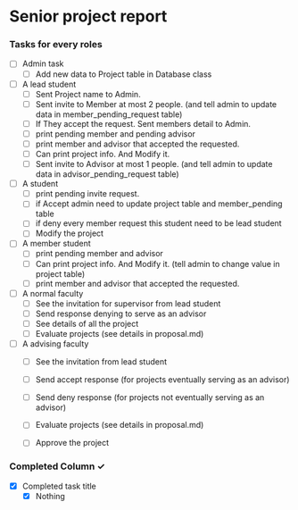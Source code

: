 # Senior project report


### Tasks for every roles

  
  - [ ] Admin task
     - [ ] Add new data to Project table in Database class
  
  - [ ] A lead student
     - [ ] Sent Project name to Admin.
     - [ ] Sent invite to Member at most 2 people. (and tell admin to update data in member_pending_request table)
     - [ ]  If They accept the request. Sent members detail to Admin.
     - [ ]  print pending member and pending advisor
     - [ ]  print member and advisor that accepted the requested.
     - [ ] Can print project info. And Modify it.
     - [ ] Sent invite to Advisor at most 1 people. (and tell admin to update data in advisor_pending_request table)
  
  - [ ] A student
     - [ ] print pending invite request.
     - [ ] if Accept admin need to update project table and member_pending table
     - [ ] if deny every member request this student need to be lead student
     - [ ] Modify the project
  
  - [ ] A member student
     - [ ] print pending member and advisor
     - [ ] Can print project info. And Modify it. (tell admin to change value in project table)
     - [ ] print member and advisor that accepted the requested.
  
  - [ ] A normal faculty
     - [ ]  See the invitation for supervisor from lead student
     - [ ]  Send response denying to serve as an advisor
     - [ ]  See details of all the project
     - [ ]  Evaluate projects (see details in proposal.md)

  - [ ] A advising faculty
     - [ ] See the invitation from lead student
     - [ ] Send accept response (for projects eventually serving as an advisor)
     - [ ] Send deny response (for projects not eventually serving as an advisor)
     - [ ] Evaluate projects (see details in proposal.md)
     - [ ] Approve the project


     
  

### Completed Column ✓
- [x] Completed task title
   - [x] Nothing  
